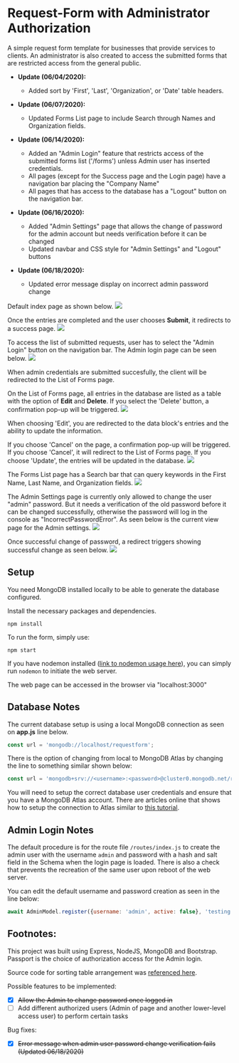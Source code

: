 # Request-Form with Administrator Authorization
A simple request form template for businesses that provide services to clients.  An administrator is also created to access the submitted forms that are restricted access from the general public.

* **Update (06/04/2020):** 
  * Added sort by 'First', 'Last', 'Organization', or 'Date' table headers.  

* **Update (06/07/2020):** 
  * Updated Forms List page to include Search through Names and Organization fields.

* **Update (06/14/2020):** 
  * Added an "Admin Login" feature that restricts access of the submitted forms list ('/forms') unless Admin user has inserted credentials.
  * All pages (except for the Success page and the Login page) have a navigation bar placing the "Company Name"
  * All pages that has access to the database has a "Logout" button on the navigation bar.
* **Update (06/16/2020):**
  * Added "Admin Settings" page that allows the change of password for the admin account but needs verification before it can be changed
  * Updated navbar and CSS style for "Admin Settings" and "Logout" buttons
* **Update (06/18/2020):**
  * Updated error message display on incorrect admin password change

Default index page as shown below.
![](https://github.com/bcrisologo/request-form/blob/master/public/images/default-index-page.png)


Once the entries are completed and the user chooses **Submit**, it redirects to a success page.
![](https://github.com/bcrisologo/request-form/blob/master/public/images/successful-submission.png)


To access the list of submitted requests, user has to select the "Admin Login" button on the navigation bar.  The Admin login page can be seen below.
![](https://github.com/bcrisologo/request-form/blob/master/public/images/admin-login-page.png)


When admin credentials are submitted succesfully, the client will be redirected to the List of Forms page.

On the List of Forms page, all entries in the database are listed as a table with the option of **Edit** and **Delete**.  If you select the 'Delete' button, a confirmation pop-up will be triggered.
![](https://github.com/bcrisologo/request-form/blob/master/public/images/forms-list-page.png)

When choosing 'Edit', you are redirected to the data block's entries and the ability to update the information.

If you choose 'Cancel' on the page, a confirmation pop-up will be triggered.  If you choose 'Cancel', it will redirect to the List of Forms page.  If you choose 'Update', the entries will be updated in the database.
![](https://github.com/bcrisologo/request-form/blob/master/public/images/edit-form-page.png)

The Forms List page has a Search bar that can query keywords in the First Name, Last Name, and Organization fields.
![](https://github.com/bcrisologo/request-form/blob/master/public/images/search-results-page.png)

The Admin Settings page is currently only allowed to change the user "admin" password.  But it needs a verification of the old password before it can be changed successfully, otherwise the password will log in the console as "IncorrectPasswordError".  As seen below is the current view page for the Admin settings.
![](https://github.com/bcrisologo/request-form/blob/master/public/images/adminsettings-page.png)

Once successful change of password, a redirect triggers showing successful change as seen below.
![](https://github.com/bcrisologo/request-form/blob/master/public/images/adminsettings-success-page.png)


## Setup
You need MongoDB installed locally to be able to generate the database configured.

Install the necessary packages and dependencies.
```
npm install
```
To run the form, simply use:
```
npm start
```
If you have nodemon installed ([link to nodemon usage here](https://www.npmjs.com/package/nodemon)), you can simply run ```nodemon``` to initiate the web server.

The web page can be accessed in the browser via "localhost:3000"

## Database Notes
The current database setup is using a local MongoDB connection as seen on **app.js** line below.
```javascript
const url = 'mongodb://localhost/requestform';
```
There is the option of changing from local to MongoDB Atlas by changing the line to something similar shown below:
```javascript
const url = 'mongodb+srv://<username>:<password>@cluster0.mongodb.net/request-form?retryWrites=true&w=majority';
```
You will need to setup the correct database user credentials and ensure that you have a MongoDB Atlas account.  There are articles online that shows how to setup the connection to Atlas similar to [this tutorial](https://studio3t.com/knowledge-base/articles/connect-to-mongodb-atlas/).

## Admin Login Notes
The default procedure is for the route file ```/routes/index.js``` to create the admin user with the username ```admin``` and password with a hash and salt field in the Schema when the login page is loaded.  There is also a check that prevents the recreation of the same user upon reboot of the web server.

You can edit the default username and password creation as seen in the line below:
```javascript
await AdminModel.register({username: 'admin', active: false}, 'testing');
```

## Footnotes:
This project was built using Express, NodeJS, MongoDB and Bootstrap.  Passport is the choice of authorization access for the Admin login.

Source code for sorting table arrangement was [referenced here](https://www.kryogenix.org/code/browser/sorttable/).

Possible features to be implemented:
- [x] ~~Allow the Admin to change password once logged in~~
- [ ] Add different authorized users (Admin of page and another lower-level access user) to perform certain tasks

Bug fixes:
- [x] ~~Error message when admin user password change verification fails (Updated 06/18/2020)~~
